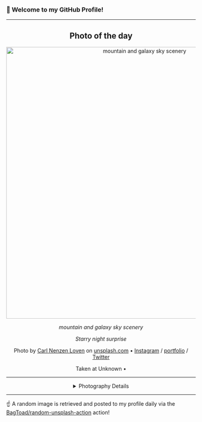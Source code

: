 ### 👋 Welcome to my GitHub Profile!

----
<div align="center">

## Photo of the day
  
  <a href="https://unsplash.com/photos/mountain-and-galaxy-sky-scenery-k32k104_xVI"><img width="720" src="https://images.unsplash.com/photo-1563396933413-16bcc11f868f?crop=entropy&cs=tinysrgb&fit=max&fm=jpg&ixid=M3w1OTQ0OTd8MHwxfHJhbmRvbXx8fHx8fHx8fDE3NjA5NDA3MTZ8&ixlib=rb-4.1.0&q=80&w=1080" alt="mountain and galaxy sky scenery"></a>
  
  <em>mountain and galaxy sky scenery</em>
  
  <em>Starry night surprise</em>

  Photo by [Carl Nenzen Loven](https://www.instagram.com/nenzenlovencarl/) on [unsplash.com](https://unsplash.com/) • [Instagram](https://instagram.com/nenzenlovencarl) / [portfolio](https://www.instagram.com/nenzenlovencarl/) / [Twitter](https://twitter.com/nenzenloven)
  
  Taken at Unknown • 
  
  ---
  
<details>
<summary>Photography Details</summary>
  
| Parameter     | Value |
| ------------- | ----- |
| Camera Model  | ILCE-7R |
| Exposure Time | 10 |
| Aperture      | null |
| Focal Length  | null |
| ISO           | 8000 |
| Location      | Unknown (null) |
| Coordinates   | Latitude null, Longitude null |

</details>

</div>

----

☝️ A random image is retrieved and posted to my profile daily via the [BagToad/random-unsplash-action](https://github.com/BagToad/random-unsplash-action) action!
